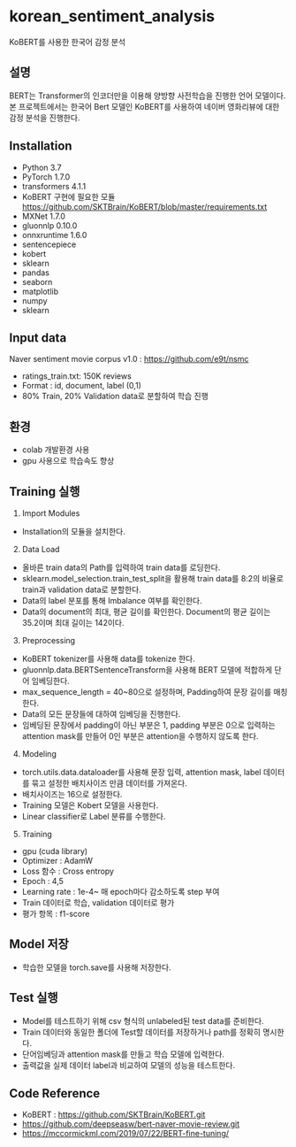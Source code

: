 # korean_sentiment_analysis
KoBERT를 사용한 한국어 감정 분석 

## 설명
BERT는 Transformer의 인코더만을 이용해 양방향 사전학습을 진행한 언어 모델이다.
본 프로젝트에서는 한국어 Bert 모델인 KoBERT를 사용하여 네이버 영화리뷰에 대한 감정 분석을 진행한다.  

## Installation
 - Python 3.7
 - PyTorch 1.7.0
 - transformers 4.1.1
 - KoBERT 구현에 필요한 모듈 https://github.com/SKTBrain/KoBERT/blob/master/requirements.txt
  - MXNet 1.7.0
  - gluonnlp 0.10.0
  - onnxruntime 1.6.0
  - sentencepiece 
  - kobert
 - sklearn
 - pandas
 - seaborn
 - matplotlib
 - numpy
 - sklearn


## Input data
Naver sentiment movie corpus v1.0 : https://github.com/e9t/nsmc
- ratings_train.txt: 150K reviews
- Format : id, document, label (0,1)
- 80% Train, 20% Validation data로 분할하여 학습 진행

## 환경
- colab 개발환경 사용
- gpu 사용으로 학습속도 향상

## Training 실행
1. Import Modules
 - Installation의 모듈을 설치한다.
 
2. Data Load
 - 올바른 train data의 Path를 입력하여 train data를 로딩한다.
 - sklearn.model_selection.train_test_split을 활용해 train data를 8:2의 비율로 train과 validation data로 분할한다.
 - Data의 label 분포를 통해 Imbalance 여부를 확인한다.
 - Data의 document의 최대, 평균 길이를 확인한다. Document의 평균 길이는 35.2이며 최대 길이는 142이다.
 
3. Preprocessing
 - KoBERT tokenizer를 사용해 data를 tokenize 한다.
 - gluonnlp.data.BERTSentenceTransform을 사용해 BERT 모델에 적합하게 단어 임베딩한다. 
 - max_sequence_length = 40~80으로 설정하며, Padding하여 문장 길이를 매칭한다.
 - Data의 모든 문장들에 대하여 임베딩을 진행한다.
 - 임베딩된 문장에서 padding이 아닌 부분은 1, padding 부분은 0으로 입력하는 attention mask를 만들어 0인 부분은 attention을 수행하지 않도록 한다.
 
4. Modeling
 - torch.utils.data.dataloader를 사용해 문장 입력, attention mask, label 데이터를 묶고 설정한 배치사이즈 만큼 데이터를 가져온다.
 - 배치사이즈는 16으로 설정한다.
 - Training 모델은 Kobert 모델을 사용한다.
 - Linear classifier로 Label 분류를 수행한다. 

5. Training
 - gpu (cuda library)
 - Optimizer : AdamW
 - Loss 함수 : Cross entropy
 - Epoch : 4,5
 - Learning rate : 1e-4~ 매 epoch마다 감소하도록 step 부여
 - Train 데이터로 학습, validation 데이터로 평가
 - 평가 항목 : f1-score

## Model 저장 
   - 학습한 모델을 torch.save를 사용해 저장한다.
   
## Test 실행 
  - Model를 테스트하기 위해 csv 형식의 unlabeled된 test data를 준비한다. 
  - Train 데이터와 동일한 폴더에 Test할 데이터를 저장하거나 path를 정확히 명시한다.
  - 단어임베딩과 attention mask를 만들고 학습 모델에 입력한다.
  - 출력값을 실제 데이터 label과 비교하여 모델의 성능을 테스트한다. 
  
## Code Reference
 - KoBERT : https://github.com/SKTBrain/KoBERT.git
 - https://github.com/deepseasw/bert-naver-movie-review.git
 - https://mccormickml.com/2019/07/22/BERT-fine-tuning/
